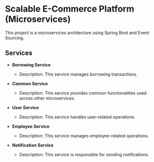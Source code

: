 # Scalable E-Commerce Platform (Microservices)

This project is a microservices architecture using Spring Boot and Event Sourcing.

## Services

- **Borrowing Service**
  - Description: This service manages borrowing transactions.

- **Common Service**
  - Description: This service provides common functionalities used across other microservices.

- **User Service**
  - Description: This service handles user-related operations.

- **Employee Service**
  - Description: This service manages employee-related operations.

- **Notification Service**
  - Description: This service is responsible for sending notifications.
